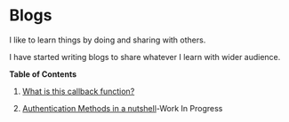 # Blogs

I like to learn things by doing and sharing with others.

I have started writing blogs to share whatever I learn with wider audience.

**Table of Contents**

1. [What is this callback function?](https://github.com/denilgabani/blogs/blob/main/1_What%20is%20this%20callback%20function.md)

2. [Authentication Methods in a nutshell](https://github.com/denilgabani/blogs/blob/main/2_Authentication_Methods_in_a_nutshell.md)-Work In Progress
